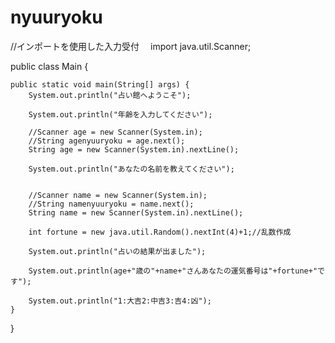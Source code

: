 # nyuuryoku
//インポートを使用した入力受付　
import java.util.Scanner;

public class Main {

    public static void main(String[] args) {
        System.out.println("占い館へようこそ");

        System.out.println("年齢を入力してください");

        //Scanner age = new Scanner(System.in);
        //String agenyuuryoku = age.next();
        String age = new Scanner(System.in).nextLine();
 
        System.out.println("あなたの名前を教えてください");
        
 
        //Scanner name = new Scanner(System.in);
        //String namenyuuryoku = name.next();
        String name = new Scanner(System.in).nextLine();
        
        int fortune = new java.util.Random().nextInt(4)+1;//乱数作成
 
        System.out.println("占いの結果が出ました");
 
        System.out.println(age+"歳の"+name+"さんあなたの運気番号は"+fortune+"です");
 
        System.out.println("1:大吉2:中吉3:吉4:凶");
    }
}
